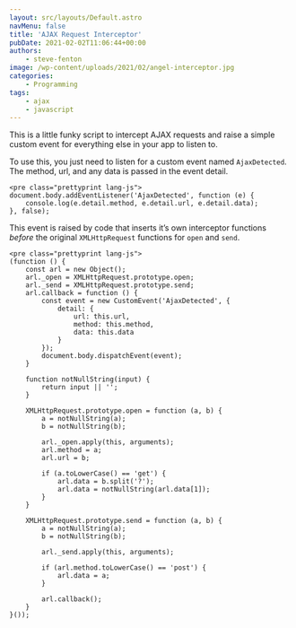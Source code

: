 ```yaml
---
layout: src/layouts/Default.astro
navMenu: false
title: 'AJAX Request Interceptor'
pubDate: 2021-02-02T11:06:44+00:00
authors:
    - steve-fenton
image: /wp-content/uploads/2021/02/angel-interceptor.jpg
categories:
    - Programming
tags:
    - ajax
    - javascript
---
```


This is a little funky script to intercept AJAX requests and raise a simple custom event for everything else in your app to listen to.

To use this, you just need to listen for a custom event named `AjaxDetected`. The method, url, and any data is passed in the event detail.

```
<pre class="prettyprint lang-js">
document.body.addEventListener('AjaxDetected', function (e) {
    console.log(e.detail.method, e.detail.url, e.detail.data);
}, false);
```
This event is raised by code that inserts it’s own interceptor functions *before* the original `XMLHttpRequest` functions for `open` and `send`.

```
<pre class="prettyprint lang-js">
(function () {
    const arl = new Object();
    arl._open = XMLHttpRequest.prototype.open;
    arl._send = XMLHttpRequest.prototype.send;
    arl.callback = function () {
        const event = new CustomEvent('AjaxDetected', {
            detail: {
                url: this.url,
                method: this.method,
                data: this.data
            }
        });
        document.body.dispatchEvent(event);
    }

    function notNullString(input) {
        return input || '';
    }

    XMLHttpRequest.prototype.open = function (a, b) {
        a = notNullString(a);
        b = notNullString(b);

        arl._open.apply(this, arguments);
        arl.method = a;
        arl.url = b;

        if (a.toLowerCase() == 'get') {
            arl.data = b.split('?');
            arl.data = notNullString(arl.data[1]);
        }
    }

    XMLHttpRequest.prototype.send = function (a, b) {
        a = notNullString(a);
        b = notNullString(b);

        arl._send.apply(this, arguments);

        if (arl.method.toLowerCase() == 'post') {
            arl.data = a;
        }

        arl.callback();
    }
}());
```